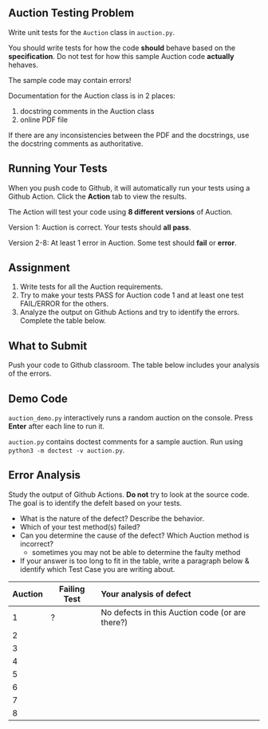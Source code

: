 ## Auction Testing Problem

Write unit tests for the `Auction` class in `auction.py`.

You should write tests for how the code **should** behave based on the **specification**. Do not test for how this sample Auction code **actually** hehaves.

The sample code may contain errors! 

Documentation for the Auction class is in 2 places:

1. docstring comments in the Auction class
2. online PDF file

If there are any inconsistencies between the PDF and the docstrings, 
use the docstring comments as authoritative.

## Running Your Tests

When you push code to Github, it will automatically run your tests
using a Github Action.  Click the **Action** tab to view the results.

The Action will test your code using **8 different versions** of Auction.

Version 1: Auction is correct. Your tests should **all pass**.

Version 2-8: At least 1 error in Auction. Some test should **fail** or **error**.

## Assignment

1. Write tests for all the Auction requirements.
2. Try to make your tests PASS for Auction code 1 and at least one test FAIL/ERROR for the others.
3. Analyze the output on Github Actions and try to identify the errors. Complete the table below.

## What to Submit

Push your code to Github classroom.  The table below includes your analysis of the errors.

## Demo Code

`auction_demo.py` interactively runs a random auction on the console.
Press **Enter** after each line to run it.

`auction.py` contains doctest comments for a sample auction. Run using `python3 -m doctest -v auction.py`.


## Error Analysis

Study the output of Github Actions.  **Do not** try to look at the source code.  The goal is to identify the defelt based on your tests.

* What is the nature of the defect? Describe the behavior.
* Which of your test method(s) failed?
* Can you determine the cause of the defect? Which Auction method is incorrect?
  - sometimes you may not be able to determine the faulty method
* If your answer is too long to fit in the table, write a paragraph below & identify which Test Case you are writing about.


| Auction | Failing Test | Your analysis of defect                             |
|---------|--------------|:----------------------------------------------------|
| 1       |      ?       | No defects in this Auction code (or are there?)     |
| 2       |              |                                                     |
| 3       |              |                                                     |
| 4       |              |                                                     |
| 5       |              |                                                     |
| 6       |              |                                                     |
| 7       |              |                                                     |
| 8       |              |                                                     |

